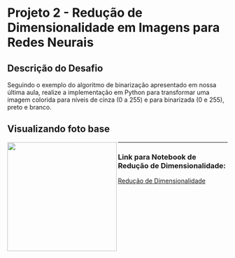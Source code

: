 # Projeto 2 - Redução de Dimensionalidade em Imagens para Redes Neurais

## Descrição do Desafio
Seguindo o exemplo do algoritmo de binarização apresentado em nossa última aula, realize a implementação em Python para transformar uma imagem colorida para níveis de cinza (0 a 255) e para binarizada (0 e 255), preto e branco.  

## Visualizando foto base

<picture> <img align="left" src="https://user-images.githubusercontent.com/116984176/230481311-400886e7-4d01-42a9-b0a0-09c5ca6d304f.png" width = 250px></picture>

______________________________________________________________________________________________________________________________________________________________________

### Link para Notebook de Redução de Dimensionalidade:

[Redução de Dimensionalidade](https://github.com/IsraelEvangelista/MachineLearning_DIO/blob/main/Projeto%202%20-%20Redu%C3%A7%C3%A3o%20de%20Dimensionalidade/Redu%C3%A7%C3%A3o_de_Dimensionalidade.ipynb)
